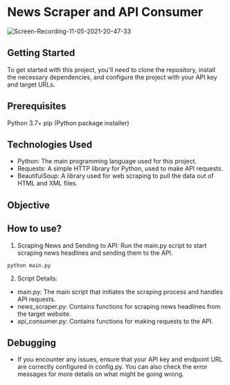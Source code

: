 # News Scraper and API Consumer

 ![Screen-Recording-_11-05-2021-20-47-33_](https://github.com/FelipeGigante/SimpleApp-Flutter/assets/61218356/92237d43-fd2a-407b-be4c-04d83bd03c4e)

## Getting Started

To get started with this project, you'll need to clone the repository, install the necessary dependencies, and configure the project with your API key and target URLs.

## Prerequisites

Python 3.7+
pip (Python package installer)

## Technologies Used

- Python: The main programming language used for this project.
- Requests: A simple HTTP library for Python, used to make API requests.
- BeautifulSoup: A library used for web scraping to pull the data out of HTML and XML files.

## Objective


## How to use?
1. Scraping News and Sending to API: Run the main.py script to start scraping news headlines and sending them to the API.
```
python main.py
```

2. Script Details:

- main.py: The main script that initiates the scraping process and handles API requests.
- news_scraper.py: Contains functions for scraping news headlines from the target website.
- api_consumer.py: Contains functions for making requests to the API.

## Debugging

- If you encounter any issues, ensure that your API key and endpoint URL are correctly configured in config.py. You can also check the error messages for more details on what might be going wrong.
